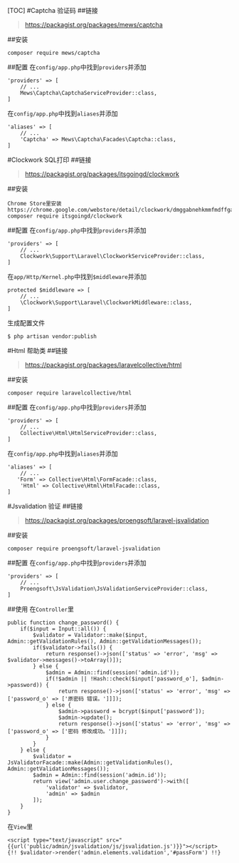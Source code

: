 [TOC]
#Captcha 验证码
##链接
> https://packagist.org/packages/mews/captcha

##安装

```
composer require mews/captcha
```
##配置
在```config/app.php```中找到```providers```并添加
```
'providers' => [
    // ...
    Mews\Captcha\CaptchaServiceProvider::class,
]
```
在```config/app.php```中找到```aliases```并添加
```
'aliases' => [
    // ...
    'Captcha' => Mews\Captcha\Facades\Captcha::class,
]
```


#Clockwork SQL打印
##链接
> https://packagist.org/packages/itsgoingd/clockwork

##安装
```
Chrome Store里安装 https://chrome.google.com/webstore/detail/clockwork/dmggabnehkmmfmdffgajcflpdjlnoemp
composer require itsgoingd/clockwork
```
##配置
在```config/app.php```中找到```providers```并添加
```
'providers' => [
    // ...
    Clockwork\Support\Laravel\ClockworkServiceProvider::class,
]
```
在```app/Http/Kernel.php```中找到```$middleware```并添加
```
protected $middleware => [
    // ...
    \Clockwork\Support\Laravel\ClockworkMiddleware::class,
]
```
生成配置文件
```
$ php artisan vendor:publish
```


#Html 帮助类
##链接
> https://packagist.org/packages/laravelcollective/html

##安装
```
composer require laravelcollective/html
```
##配置
在```config/app.php```中找到```providers```并添加
```
'providers' => [
    // ...
    Collective\Html\HtmlServiceProvider::class,
]
```
在```config/app.php```中找到```aliases```并添加
```
'aliases' => [
    // ...
   'Form' => Collective\Html\FormFacade::class,
    'Html' => Collective\Html\HtmlFacade::class,
]
```
#Jsvalidation 验证
##链接
> https://packagist.org/packages/proengsoft/laravel-jsvalidation

##安装
```
composer require proengsoft/laravel-jsvalidation
```
##配置
在```config/app.php```中找到```providers```并添加
```
'providers' => [
    // ...
    Proengsoft\JsValidation\JsValidationServiceProvider::class,
]
```
##使用
在```Controller```里
```
public function change_password() {
    if($input = Input::all()) {
        $validator = Validator::make($input, Admin::getValidationRules(), Admin::getValidationMessages());
        if($validator->fails()) {
            return response()->json(['status' => 'error', 'msg' => $validator->messages()->toArray()]);
        } else {
            $admin = Admin::find(session('admin.id'));
            if(!$admin || !Hash::check($input['password_o'], $admin->password)) {
                return response()->json(['status' => 'error', 'msg' => ['password_o' => ['原密码 错误。']]]);
            } else {
                $admin->password = bcrypt($input['password']);
                $admin->update();
                return response()->json(['status' => 'error', 'msg' => ['password_o' => ['密码 修改成功。']]]);
            }
        }
    } else {
        $validator = JsValidatorFacade::make(Admin::getValidationRules(), Admin::getValidationMessages());
        $admin = Admin::find(session('admin.id'));
        return view('admin.user.change_password')->with([
            'validator' => $validator,
            'admin' => $admin
        ]);
    }
}
```
在```View```里
```
<script type="text/javascript" src="{{url('public/admin/jsvalidation/js/jsvalidation.js')}}"></script>
{!! $validator->render('admin.elements.validation','#passForm') !!}
```
